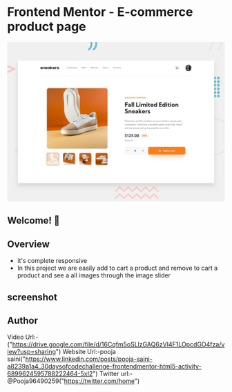 # Frontend Mentor - E-commerce product page

![Design preview for the E-commerce product page coding challenge](./design/desktop-preview.jpg)

## Welcome! 👋

## Overview 
- it's complete responsive 
- In this project we are easily add to cart a product and remove to cart a product and see a all images through the image slider
## screenshot


## Author
Video Url:-("https://drive.google.com/file/d/16Cqfm5oSLlzGAQ6zVI4F1LOpcdGO4fza/view?usp=sharing")
Website Url:-pooja saini("https://www.linkedin.com/posts/pooja-saini-a8239a1a4_30daysofcodechallenge-frontendmentor-html5-activity-6899624595788222464-5xI2")
Twitter url:-@Pooja96490259("https://twitter.com/home")
